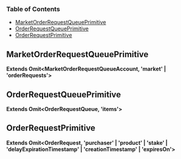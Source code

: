 <!-- Generated by documentation.js. Update this documentation by updating the source code. -->

### Table of Contents

*   [MarketOrderRequestQueuePrimitive][1]
*   [OrderRequestQueuePrimitive][2]
*   [OrderRequestPrimitive][3]

## MarketOrderRequestQueuePrimitive

**Extends Omit\<MarketOrderRequestQueueAccount, 'market' | 'orderRequests'>**

## OrderRequestQueuePrimitive

**Extends Omit\<OrderRequestQueue, 'items'>**

## OrderRequestPrimitive

**Extends Omit\<OrderRequest, 'purchaser' | 'product' | 'stake' | 'delayExpirationTimestamp' | 'creationTimestamp' | 'expiresOn'>**

[1]: #marketorderrequestqueueprimitive

[2]: #orderrequestqueueprimitive

[3]: #orderrequestprimitive
